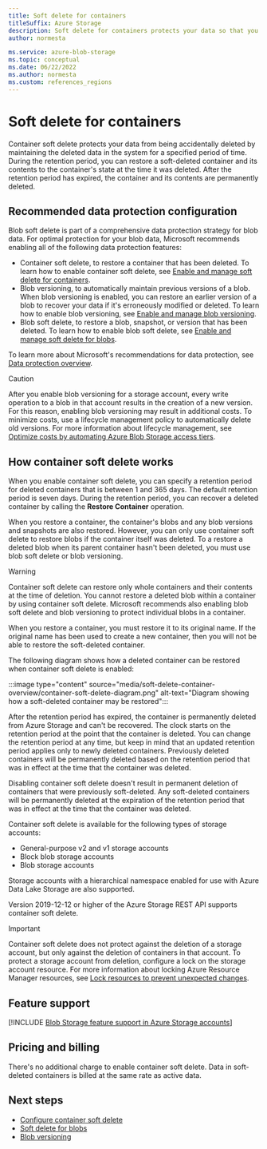 ```yaml
---
title: Soft delete for containers
titleSuffix: Azure Storage
description: Soft delete for containers protects your data so that you can more easily recover your data when it's erroneously modified or deleted by an application or by another storage account user.
author: normesta

ms.service: azure-blob-storage
ms.topic: conceptual
ms.date: 06/22/2022
ms.author: normesta
ms.custom: references_regions
---
```


# Soft delete for containers

Container soft delete protects your data from being accidentally deleted by maintaining the deleted data in the system for a specified period of time. During the retention period, you can restore a soft-deleted container and its contents to the container's state at the time it was deleted. After the retention period has expired, the container and its contents are permanently deleted.

## Recommended data protection configuration

Blob soft delete is part of a comprehensive data protection strategy for blob data. For optimal protection for your blob data, Microsoft recommends enabling all of the following data protection features:

- Container soft delete, to restore a container that has been deleted. To learn how to enable container soft delete, see [Enable and manage soft delete for containers](soft-delete-container-enable.md).
- Blob versioning, to automatically maintain previous versions of a blob. When blob versioning is enabled, you can restore an earlier version of a blob to recover your data if it's erroneously modified or deleted. To learn how to enable blob versioning, see [Enable and manage blob versioning](versioning-enable.md).
- Blob soft delete, to restore a blob, snapshot, or version that has been deleted. To learn how to enable blob soft delete, see [Enable and manage soft delete for blobs](soft-delete-blob-enable.md).

To learn more about Microsoft's recommendations for data protection, see [Data protection overview](data-protection-overview.md).

> [!CAUTION]
> After you enable blob versioning for a storage account, every write operation to a blob in that account results in the creation of a new version. For this reason, enabling blob versioning may result in additional costs. To minimize costs, use a lifecycle management policy to automatically delete old versions. For more information about lifecycle management, see [Optimize costs by automating Azure Blob Storage access tiers](./lifecycle-management-overview.md).

## How container soft delete works

When you enable container soft delete, you can specify a retention period for deleted containers that is between 1 and 365 days. The default retention period is seven days. During the retention period, you can recover a deleted container by calling the **Restore Container** operation.

When you restore a container, the container's blobs and any blob versions and snapshots are also restored. However, you can only use container soft delete to restore blobs if the container itself was deleted. To a restore a deleted blob when its parent container hasn't been deleted, you must use blob soft delete or blob versioning.

> [!WARNING]
> Container soft delete can restore only whole containers and their contents at the time of deletion. You cannot restore a deleted blob within a container by using container soft delete. Microsoft recommends also enabling blob soft delete and blob versioning to protect individual blobs in a container.
>
> When you restore a container, you must restore it to its original name. If the original name has been used to create a new container, then you will not be able to restore the soft-deleted container.

The following diagram shows how a deleted container can be restored when container soft delete is enabled:

:::image type="content" source="media/soft-delete-container-overview/container-soft-delete-diagram.png" alt-text="Diagram showing how a soft-deleted container may be restored":::

After the retention period has expired, the container is permanently deleted from Azure Storage and can't be recovered. The clock starts on the retention period at the point that the container is deleted. You can change the retention period at any time, but keep in mind that an updated retention period applies only to newly deleted containers. Previously deleted containers will be permanently deleted based on the retention period that was in effect at the time that the container was deleted.

Disabling container soft delete doesn't result in permanent deletion of containers that were previously soft-deleted. Any soft-deleted containers will be permanently deleted at the expiration of the retention period that was in effect at the time that the container was deleted.

Container soft delete is available for the following types of storage accounts:

- General-purpose v2 and v1 storage accounts
- Block blob storage accounts
- Blob storage accounts

Storage accounts with a hierarchical namespace enabled for use with Azure Data Lake Storage are also supported.

Version 2019-12-12 or higher of the Azure Storage REST API supports container soft delete.

> [!IMPORTANT]
> Container soft delete does not protect against the deletion of a storage account, but only against the deletion of containers in that account. To protect a storage account from deletion, configure a lock on the storage account resource. For more information about locking Azure Resource Manager resources, see [Lock resources to prevent unexpected changes](../../azure-resource-manager/management/lock-resources.md).

## Feature support

[!INCLUDE [Blob Storage feature support in Azure Storage accounts](../../../includes/azure-storage-feature-support.md)]

## Pricing and billing

There's no additional charge to enable container soft delete. Data in soft-deleted containers is billed at the same rate as active data.

## Next steps

- [Configure container soft delete](soft-delete-container-enable.md)
- [Soft delete for blobs](soft-delete-blob-overview.md)
- [Blob versioning](versioning-overview.md)
